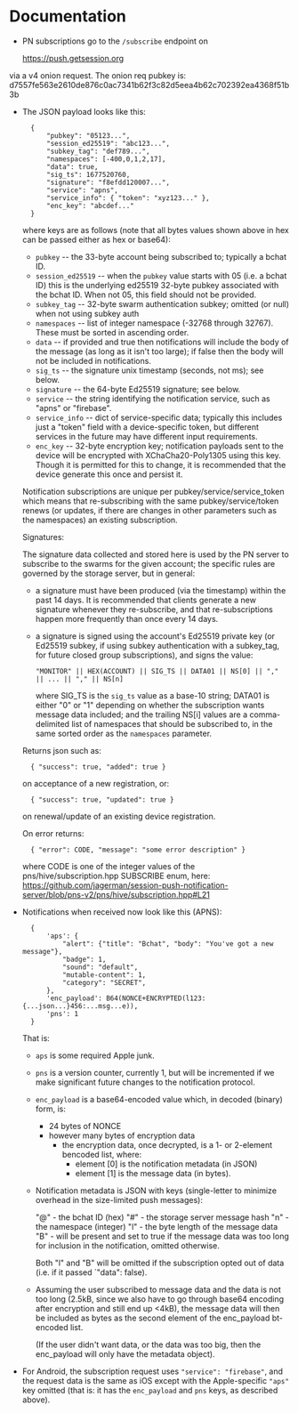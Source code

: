 # Documentation

- PN subscriptions go to the `/subscribe` endpoint on

    https://push.getsession.org

via a v4 onion request.  The onion req pubkey is: d7557fe563e2610de876c0ac7341b62f3c82d5eea4b62c702392ea4368f51b3b

- The JSON payload looks like this:

        {
            "pubkey": "05123...",
            "session_ed25519": "abc123...",
            "subkey_tag": "def789...",
            "namespaces": [-400,0,1,2,17],
            "data": true,
            "sig_ts": 1677520760,
            "signature": "f8efdd120007...",
            "service": "apns",
            "service_info": { "token": "xyz123..." },
            "enc_key": "abcdef..."
        }

    where keys are as follows (note that all bytes values shown above in hex can be passed either as
    hex or base64):

    - `pubkey` -- the 33-byte account being subscribed to; typically a bchat ID.
    - `session_ed25519` -- when the `pubkey` value starts with 05 (i.e. a bchat ID) this is the
      underlying ed25519 32-byte pubkey associated with the bchat ID.  When not 05, this field
      should not be provided.
    - `subkey_tag` -- 32-byte swarm authentication subkey; omitted (or null) when not using subkey
      auth
    - `namespaces` -- list of integer namespace (-32768 through 32767).  These must be sorted in
      ascending order.
    - `data` -- if provided and true then notifications will include the body of the message (as long
      as it isn't too large); if false then the body will not be included in notifications.
    - `sig_ts` -- the signature unix timestamp (seconds, not ms); see below.
    - `signature` -- the 64-byte Ed25519 signature; see below.
    - `service` -- the string identifying the notification service, such as "apns" or "firebase".
    - `service_info` -- dict of service-specific data; typically this includes just a "token" field
      with a device-specific token, but different services in the future may have different input
      requirements.
    - `enc_key` -- 32-byte encryption key; notification payloads sent to the device will be encrypted
      with XChaCha20-Poly1305 using this key.  Though it is permitted for this to change, it is
      recommended that the device generate this once and persist it.

    Notification subscriptions are unique per pubkey/service/service_token which means that
    re-subscribing with the same pubkey/service/token renews (or updates, if there are changes in
    other parameters such as the namespaces) an existing subscription.

    Signatures:

    The signature data collected and stored here is used by the PN server to subscribe to the swarms
    for the given account; the specific rules are governed by the storage server, but in general:

    - a signature must have been produced (via the timestamp) within the past 14 days.  It is
      recommended that clients generate a new signature whenever they re-subscribe, and that
      re-subscriptions happen more frequently than once every 14 days.

    - a signature is signed using the account's Ed25519 private key (or Ed25519 subkey, if using
      subkey authentication with a subkey_tag, for future closed group subscriptions), and signs the value:

          "MONITOR" || HEX(ACCOUNT) || SIG_TS || DATA01 || NS[0] || "," || ... || "," || NS[n]

      where SIG_TS is the `sig_ts` value as a base-10 string; DATA01 is either "0" or "1" depending
      on whether the subscription wants message data included; and the trailing NS[i] values are a
      comma-delimited list of namespaces that should be subscribed to, in the same sorted order as
      the `namespaces` parameter.

    Returns json such as:

        { "success": true, "added": true }

    on acceptance of a new registration, or:

        { "success": true, "updated": true }

    on renewal/update of an existing device registration.

    On error returns:

        { "error": CODE, "message": "some error description" }

    where CODE is one of the integer values of the pns/hive/subscription.hpp SUBSCRIBE enum, here:
    https://github.com/jagerman/session-push-notification-server/blob/pns-v2/pns/hive/subscription.hpp#L21


- Notifications when received now look like this (APNS):

        {
            'aps': {
                "alert": {"title": "Bchat", "body": "You've got a new message"},
                "badge": 1,
                "sound": "default",
                "mutable-content": 1,
                "category": "SECRET",
            },
            'enc_payload': B64(NONCE+ENCRYPTED(l123:{...json...}456:...msg...e)),
            'pns': 1
        }

  That is:
  - `aps` is some required Apple junk.
  - `pns` is a version counter, currently 1, but will be incremented if we make significant future
    changes to the notification protocol.
  - `enc_payload` is a base64-encoded value which, in decoded (binary) form, is:
    - 24 bytes of NONCE
    - however many bytes of encryption data
      - the encryption data, once decrypted, is a 1- or 2-element bencoded list, where:
        - element [0] is the notification metadata (in JSON)
        - element [1] is the message data (in bytes).

  - Notification metadata is JSON with keys (single-letter to minimize overhead in the size-limited
    push messages):

    "@" - the bchat ID (hex)
    "#" - the storage server message hash
    "n" - the namespace (integer)
    "l" - the byte length of the message data
    "B" - will be present and set to true if the message data was too long for inclusion in the
          notification, omitted otherwise.

    Both "l" and "B" will be omitted if the subscription opted out of data (i.e. if it passed
    `"data": false).

  - Assuming the user subscribed to message data and the data is not too long (2.5kB, since we also
    have to go through base64 encoding after encryption and still end up <4kB), the message data
    will then be included as bytes as the second element of the enc_payload bt-encoded list.

    (If the user didn't want data, or the data was too big, then the enc_payload will only have the
    metadata object).

- For Android, the subscription request uses `"service": "firebase"`, and the request data is the
  same as iOS except with the Apple-specific `"aps"` key omitted (that is: it has the `enc_payload`
  and `pns` keys, as described above).
